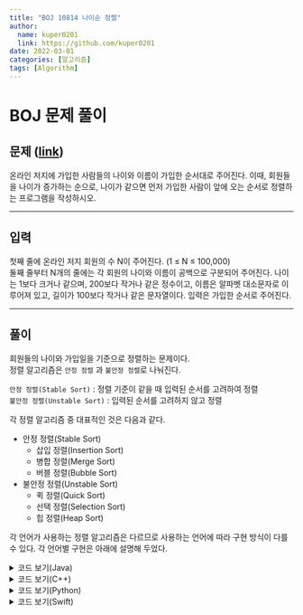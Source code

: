 ```yaml
---
title: "BOJ 10814 나이순 정렬"
author:
  name: kuper0201
  link: https://github.com/kuper0201
date: 2022-03-01
categories: [알고리즘]
tags: [Algorithm]
---
```


# BOJ 문제 풀이

문제 (<a href="https://boj.kr/10814" target="_blank">link</a>)
---

온라인 저지에 가입한 사람들의 나이와 이름이 가입한 순서대로 주어진다. 이때, 회원들을 나이가 증가하는 순으로, 나이가 같으면 먼저 가입한 사람이 앞에 오는 순서로 정렬하는 프로그램을 작성하시오.

---

입력
---

첫째 줄에 온라인 저지 회원의 수 N이 주어진다. (1 ≤ N ≤ 100,000) <br/>
둘째 줄부터 N개의 줄에는 각 회원의 나이와 이름이 공백으로 구분되어 주어진다. 나이는 1보다 크거나 같으며, 200보다 작거나 같은 정수이고, 이름은 알파벳 대소문자로 이루어져 있고, 길이가 100보다 작거나 같은 문자열이다. 입력은 가입한 순서로 주어진다.

---

풀이
---

회원들의 나이와 가입일을 기준으로 정렬하는 문제이다. <br/>
정렬 알고리즘은 `안정 정렬` 과 `불안정 정렬`로 나눠진다.

`안정 정렬(Stable Sort)` : 정렬 기준이 같을 때 입력된 순서를 고려하여 정렬 <br/>
`불안정 정렬(Unstable Sort)` : 입력된 순서를 고려하지 않고 정렬 <br/>

각 정렬 알고리즘 중 대표적인 것은 다음과 같다.

* 안정 정렬(Stable Sort)
	* 삽입 정렬(Insertion Sort)
	* 병합 정렬(Merge Sort)
	* 버블 정렬(Bubble Sort)
* 불안정 정렬(Unstable Sort)
	* 퀵 정렬(Quick Sort)
	* 선택 정렬(Selection Sort)
	* 힙 정렬(Heap Sort)

각 언어가 사용하는 정렬 알고리즘은 다르므로 사용하는 언어에 따라 구현 방식이 다를수 있다.
각 언어별 구현은 아래에 설명해 두었다.

<details markdown="1">
<summary>코드 보기(Java)</summary>

```java
import java.io.*;
import java.util.*;

public class Main {
    public static void main(String[] args) throws IOException {
        BufferedReader br = new BufferedReader(new InputStreamReader(System.in));

        int n = Integer.parseInt(br.readLine());
        ArrayList<Member> members = new ArrayList<>();

        for(int i = 0; i < n; i++) {
            String member = br.readLine();

            int age = Integer.parseInt(member.split(" ")[0]);
            String name = member.split(" ")[1];

            members.add(new Member(age, name));
        }

        Collections.sort(members);

        for(int i = 0; i < members.size(); i++)
            System.out.println(members.get(i).age +" " +members.get(i).name);
    }
}

class Member implements Comparable<Member> {
    int age;
    String name;

    public Member(int age, String name) {
        this.age = age;
        this.name = name;
    }

    @Override
    public int compareTo(Member o) {
        if(this.age != o.age) return this.age - o.age;
        else return 0;
    }
}
```

<p>
<a href="https://docs.oracle.com/javase/7/docs/api/java/util/Collections.html#sort(java.util.List)" target="_blank">Java Docs</a>
를 확인해 보면 자바의 Collections.sort() 함수는 안정 정렬인 팀 정렬(Tim Sort)을 사용한다. <br/>
따라서 나이가 다를 때만 비교값을 반환해주면 정렬이 완료된다.
</p>

</details>

<details markdown="1">
<summary>코드 보기(C++)</summary>

```cpp

#include <iostream>
#include <vector>
#include <string>
#include <algorithm>

using namespace std;

bool cmp(pair<int, string> p1, pair<int, string> p2) {
    return p1.first < p2.first;
}

int main(int argc, const char * argv[]) {
    int n; cin >> n;
    
    vector<pair<int, string>> members;
    pair<int, string> member;
    
    for(int i = 0; i < n; i++) {
        cin >> member.first >> member.second;
        members.push_back(member);
    }
    
    stable_sort(members.begin(), members.end(), cmp);
    
    for(int i = 0; i < n; i++) {
        cout << members[i].first << " " << members[i].second << '\n';
    }
}

```

C++의 기본 sort() 함수는 불안정 정렬인 퀵 정렬(Quick Sort)을 사용하고 있다. <br/>
하지만 안정 정렬인 병합 정렬(Merge Sort)을 사용한 stable_sort() 함수를 따로 제공해 준다.<br/>
stable_sort() 함수를 이용하여 정렬을 완료한다.
</details>


<details markdown="1">
<summary>코드 보기(Python)</summary>

```python

def main():
    n = int(input())
    members = list()

    for i in range(n):
        member = input().split()
        age = int(member[0])
        name = member[1]
        members.append((age, name))

    members.sort(key = lambda age : age[0])

    for i in members:
        print(i[0], i[1])
        
if __name__ == "__main__":
    main()

```

<p>
<a href="https://docs.python.org/3/library/stdtypes.html#list.sort" target="_blank">Python 문서</a>
에 의하면 어떤 정렬 알고리즘을 사용하는지는 나와있지 않지만 <br/>
Python의 sort() 함수는 안정 정렬이라고 한다. <br/>
따라서 나이 기준으로 정렬 해 주면 정렬이 완료된다.
</p>

</details>

<details markdown="1">
<summary>코드 보기(Swift)</summary>

```cpp

import Foundation

struct Member {
    var age: Int
    var name: String
}

func main() {
    let n = Int(readLine()!)!
    
    var members = Array<Member>()
    
    for i in 0..<n {
        var member = (readLine()?.split(separator: " "))!
        
        if let age: Int = Int(member[0]) {
            members.append(Member(age: age, name: String(member[1])))
        }
    }
    
    members.sort { first, second in
        return first.age < second.age
    }
    
    for i in 0..<n {
        print(members[i].age, members[i].name)
    }
}

main()

```

Swift의 sort() 함수는 팀 정렬(Tim Sort)을 이용하므로 안정 정렬이다.(Swift 5 부터 안정 정렬이라고 한다.) <br/>
따라서 나이 기준으로만 정렬 해 주면 정렬이 완료된다는 것을 알 수 있다.
</details>
